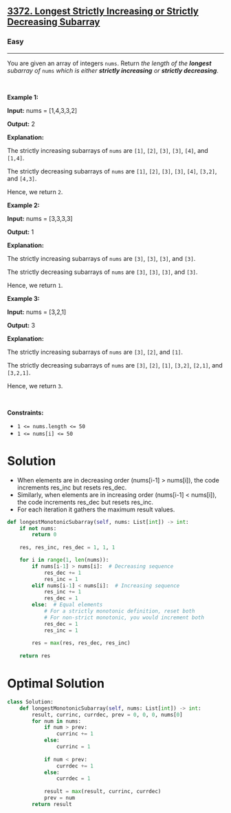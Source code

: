 <h2><a href="https://leetcode.com/problems/longest-strictly-increasing-or-strictly-decreasing-subarray">3372. Longest Strictly Increasing or Strictly Decreasing Subarray</a></h2><h3>Easy</h3><hr><p>You are given an array of integers <code>nums</code>. Return <em>the length of the <strong>longest</strong> <span data-keyword="subarray-nonempty">subarray</span> of </em><code>nums</code><em> which is either <strong><span data-keyword="strictly-increasing-array">strictly increasing</span></strong> or <strong><span data-keyword="strictly-decreasing-array">strictly decreasing</span></strong></em>.</p>

<p>&nbsp;</p>
<p><strong class="example">Example 1:</strong></p>

<div class="example-block">
<p><strong>Input:</strong> <span class="example-io">nums = [1,4,3,3,2]</span></p>

<p><strong>Output:</strong> <span class="example-io">2</span></p>

<p><strong>Explanation:</strong></p>

<p>The strictly increasing subarrays of <code>nums</code> are <code>[1]</code>, <code>[2]</code>, <code>[3]</code>, <code>[3]</code>, <code>[4]</code>, and <code>[1,4]</code>.</p>

<p>The strictly decreasing subarrays of <code>nums</code> are <code>[1]</code>, <code>[2]</code>, <code>[3]</code>, <code>[3]</code>, <code>[4]</code>, <code>[3,2]</code>, and <code>[4,3]</code>.</p>

<p>Hence, we return <code>2</code>.</p>
</div>

<p><strong class="example">Example 2:</strong></p>

<div class="example-block">
<p><strong>Input:</strong> <span class="example-io">nums = [3,3,3,3]</span></p>

<p><strong>Output:</strong> <span class="example-io">1</span></p>

<p><strong>Explanation:</strong></p>

<p>The strictly increasing subarrays of <code>nums</code> are <code>[3]</code>, <code>[3]</code>, <code>[3]</code>, and <code>[3]</code>.</p>

<p>The strictly decreasing subarrays of <code>nums</code> are <code>[3]</code>, <code>[3]</code>, <code>[3]</code>, and <code>[3]</code>.</p>

<p>Hence, we return <code>1</code>.</p>
</div>

<p><strong class="example">Example 3:</strong></p>

<div class="example-block">
<p><strong>Input:</strong> <span class="example-io">nums = [3,2,1]</span></p>

<p><strong>Output:</strong> <span class="example-io">3</span></p>

<p><strong>Explanation:</strong></p>

<p>The strictly increasing subarrays of <code>nums</code> are <code>[3]</code>, <code>[2]</code>, and <code>[1]</code>.</p>

<p>The strictly decreasing subarrays of <code>nums</code> are <code>[3]</code>, <code>[2]</code>, <code>[1]</code>, <code>[3,2]</code>, <code>[2,1]</code>, and <code>[3,2,1]</code>.</p>

<p>Hence, we return <code>3</code>.</p>
</div>

<p>&nbsp;</p>
<p><strong>Constraints:</strong></p>

<ul>
	<li><code>1 &lt;= nums.length &lt;= 50</code></li>
	<li><code>1 &lt;= nums[i] &lt;= 50</code></li>
</ul>

# Solution
* When elements are in decreasing order (nums[i-1] > nums[i]), the code increments res_inc but resets res_dec. 
* Similarly, when elements are in increasing order (nums[i-1] < nums[i]), the code increments res_dec but resets res_inc. 
* For each iteration it gathers the maximum result values.
```python
def longestMonotonicSubarray(self, nums: List[int]) -> int:
    if not nums:
        return 0
        
    res, res_inc, res_dec = 1, 1, 1

    for i in range(1, len(nums)):
        if nums[i-1] > nums[i]:  # Decreasing sequence
            res_dec += 1
            res_inc = 1
        elif nums[i-1] < nums[i]:  # Increasing sequence
            res_inc += 1
            res_dec = 1
        else:  # Equal elements
            # For a strictly monotonic definition, reset both
            # For non-strict monotonic, you would increment both
            res_dec = 1
            res_inc = 1
        
        res = max(res, res_dec, res_inc)
    
    return res
```

# Optimal Solution
```python
class Solution:
    def longestMonotonicSubarray(self, nums: List[int]) -> int:
        result, currinc, currdec, prev = 0, 0, 0, nums[0]
        for num in nums:
            if num > prev:
                currinc += 1
            else:
                currinc = 1
            
            if num < prev:
                currdec += 1
            else:
                currdec = 1
            
            result = max(result, currinc, currdec)
            prev = num
        return result
```
